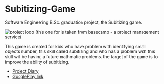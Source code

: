 # Subitizing-Game

Software Engineering B.Sc. graduation project, the Subitizing game.

![project logo (this one for is taken from basecamp - a project management service)](https://image.flaticon.com/icons/svg/1461/1461505.svg)

This game is created for kids who have problem with identifying small objects number, this skill called subitizing and who has a problem with this skill will be having a future mathmatic problems. 
the target of the game is to improve the ability of subitizing.

- [Project Diary](https://github.com/mohamedsl22/Subitizing-Game-/wiki/Project-Diary)
- [GooglePlay link](https://play.google.com/store/apps/details?id=com.modu.moodisalman.subitizing)

